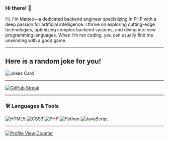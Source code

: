 ### Hi there! 👋
Hi, I'm Matteo—a dedicated backend engineer specializing in PHP with a deep passion for artificial intelligence. I thrive on exploring cutting-edge technologies, optimizing complex backend systems, and diving into new programming languages. When I'm not coding, you can usually find me unwinding with a good game.

---

## Here is a random joke for you!
![Jokes Card](https://readme-jokes.vercel.app/api)

---

[![GitHub Streak](https://streak-stats.demolab.com?user=MatteoFattorini&theme=dark&hide_border=true)](https://git.io/streak-stats)

---

### 🛠️ Languages & Tools
![HTML5](https://img.shields.io/badge/HTML5-E34F26?style=for-the-badge&logo=html5&logoColor=white)
![CSS3](https://img.shields.io/badge/CSS3-1572B6?style=for-the-badge&logo=css3&logoColor=white)
![PHP](https://img.shields.io/badge/PHP-777BB4?style=for-the-badge&logo=php&logoColor=white)
![Python](https://img.shields.io/badge/Python-3776AB?style=for-the-badge&logo=python&logoColor=white)
![JavaScript](https://img.shields.io/badge/JavaScript-F7DF1E?style=for-the-badge&logo=javascript&logoColor=black)

---

[![Profile View Counter](https://komarev.com/ghpvc/?username=MatteoFattorini)](https://github.com/MatteoFattorini)

